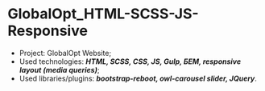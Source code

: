 # GlobalOpt_HTML-SCSS-JS-Responsive

- Project: GlobalOpt Website;
- Used technologies: ***HTML, SCSS, CSS, JS, Gulp, БЕМ, responsive layout (media queries)***;
- Used libraries/plugins: ***bootstrap-reboot, owl-carousel slider, JQuery***.
